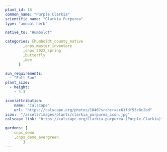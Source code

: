 ```yaml
---
plant_id: 16
common_name: "Purple Clarkia"
scientific_name: "Clarkia Purpurea"
type: "annual herb"

native_to: "Humboldt"

categories: [humboldt_county_native
        ,cnps_master_inventory
        ,cnps_2022_spring
        ,butterfly
        ,bee
      ]

sun_requirements:
  - "Full Sun"
plant_size:
  - height: 
    - 3.3

icon)attribution: 
    name: "Calscape"
    url: "https://calscape.org/photos/1040?srchcr=sc61fdf53c8c2bd"
icon:  "/assets/images/plants/clarkia_purpurea_icon.jpg"
calscape_link: "https://calscape.org/Clarkia-purpurea-(Purple-Clarkia)"

gardens: [
    cnps_demo
    ,cnps_demo_evergreen
        ]
---
```

